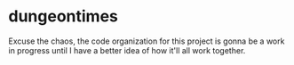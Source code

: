 # dungeontimes

Excuse the chaos, the code organization for this project is gonna be a work in progress until I have a better idea of how it'll all work together.
